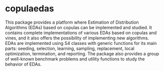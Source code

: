 # copulaedas

This package provides a platform where Estimation of Distribution Algorithms (EDAs) based on copulas can be implemented and studied. It contains complete implementations of various EDAs based on copulas and vines, and it also offers the possibility of implementing new algorithms. EDAs are implemented using S4 classes with generic functions for its main parts: seeding, selection, learning, sampling, replacement, local optimization, termination, and reporting. The package also provides a group of well-known benchmark problems and utility functions to study the behavior of EDAs.
